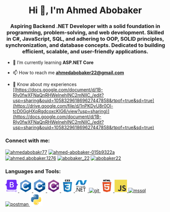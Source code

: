 <h1 align="center">Hi 👋, I'm Ahmed Abobaker</h1>
<h3 align="center">Aspiring Backend .NET Developer with a solid foundation in programming, problem-solving, and web development. Skilled in C#, JavaScript, SQL, and adhering to OOP, SOLID principles, synchronization, and database concepts. Dedicated to building efficient, scalable, and user-friendly applications.</h3>

- 🌱 I’m currently learning **ASP.NET Core**

- 📫 How to reach me **ahmedabobaker22@gmail.com**

- 📄 Know about my experiences [[https://docs.google.com/document/d/1B-RIy0fwXFNaQnRHWelnehINC2mNIIC_/edit?usp=sharing&ouid=105832961869627447858&rtpof=true&sd=true](https://drive.google.com/file/d/1nPKDyU8r0Ol-tcD0GgHXpRgdcoxcKlG6/view?usp=sharing)](https://docs.google.com/document/d/1B-RIy0fwXFNaQnRHWelnehINC2mNIIC_/edit?usp=sharing&ouid=105832961869627447858&rtpof=true&sd=true)

<h3 align="left">Connect with me:</h3>
<p align="left">
<a href="https://twitter.com/ahmedabobakr77" target="blank"><img align="center" src="https://raw.githubusercontent.com/rahuldkjain/github-profile-readme-generator/master/src/images/icons/Social/twitter.svg" alt="ahmedabobakr77" height="30" width="40" /></a>
<a href="https://linkedin.com/in/ahmed-abobaker-015b9322a" target="blank"><img align="center" src="https://raw.githubusercontent.com/rahuldkjain/github-profile-readme-generator/master/src/images/icons/Social/linked-in-alt.svg" alt="ahmed-abobaker-015b9322a" height="30" width="40" /></a>
<a href="https://fb.com/ahmed.abobaker.1276" target="blank"><img align="center" src="https://raw.githubusercontent.com/rahuldkjain/github-profile-readme-generator/master/src/images/icons/Social/facebook.svg" alt="ahmed.abobaker.1276" height="30" width="40" /></a>
<a href="https://instagram.com/abobaker_22" target="blank"><img align="center" src="https://raw.githubusercontent.com/rahuldkjain/github-profile-readme-generator/master/src/images/icons/Social/instagram.svg" alt="abobaker_22" height="30" width="40" /></a>
<a href="https://www.leetcode.com/abobaker22" target="blank"><img align="center" src="https://raw.githubusercontent.com/rahuldkjain/github-profile-readme-generator/master/src/images/icons/Social/leet-code.svg" alt="abobaker22" height="30" width="40" /></a>
</p>

<h3 align="left">Languages and Tools:</h3>
<p align="left"> <a href="https://getbootstrap.com" target="_blank" rel="noreferrer"> <img src="https://raw.githubusercontent.com/devicons/devicon/master/icons/bootstrap/bootstrap-plain-wordmark.svg" alt="bootstrap" width="40" height="40"/> </a> <a href="https://www.cprogramming.com/" target="_blank" rel="noreferrer"> <img src="https://raw.githubusercontent.com/devicons/devicon/master/icons/c/c-original.svg" alt="c" width="40" height="40"/> </a> <a href="https://www.w3schools.com/cpp/" target="_blank" rel="noreferrer"> <img src="https://raw.githubusercontent.com/devicons/devicon/master/icons/cplusplus/cplusplus-original.svg" alt="cplusplus" width="40" height="40"/> </a> <a href="https://www.w3schools.com/cs/" target="_blank" rel="noreferrer"> <img src="https://raw.githubusercontent.com/devicons/devicon/master/icons/csharp/csharp-original.svg" alt="csharp" width="40" height="40"/> </a> <a href="https://www.w3schools.com/css/" target="_blank" rel="noreferrer"> <img src="https://raw.githubusercontent.com/devicons/devicon/master/icons/css3/css3-original-wordmark.svg" alt="css3" width="40" height="40"/> </a> <a href="https://dotnet.microsoft.com/" target="_blank" rel="noreferrer"> <img src="https://raw.githubusercontent.com/devicons/devicon/master/icons/dot-net/dot-net-original-wordmark.svg" alt="dotnet" width="40" height="40"/> </a> <a href="https://git-scm.com/" target="_blank" rel="noreferrer"> <img src="https://www.vectorlogo.zone/logos/git-scm/git-scm-icon.svg" alt="git" width="40" height="40"/> </a> <a href="https://www.w3.org/html/" target="_blank" rel="noreferrer"> <img src="https://raw.githubusercontent.com/devicons/devicon/master/icons/html5/html5-original-wordmark.svg" alt="html5" width="40" height="40"/> </a> <a href="https://developer.mozilla.org/en-US/docs/Web/JavaScript" target="_blank" rel="noreferrer"> <img src="https://raw.githubusercontent.com/devicons/devicon/master/icons/javascript/javascript-original.svg" alt="javascript" width="40" height="40"/> </a> <a href="https://www.microsoft.com/en-us/sql-server" target="_blank" rel="noreferrer"> <img src="https://www.svgrepo.com/show/303229/microsoft-sql-server-logo.svg" alt="mssql" width="40" height="40"/> </a> <a href="https://postman.com" target="_blank" rel="noreferrer"> <img src="https://www.vectorlogo.zone/logos/getpostman/getpostman-icon.svg" alt="postman" width="40" height="40"/> </a> <a href="https://www.python.org" target="_blank" rel="noreferrer"> <img src="https://raw.githubusercontent.com/devicons/devicon/master/icons/python/python-original.svg" alt="python" width="40" height="40"/> </a> </p>
